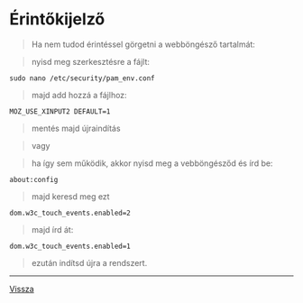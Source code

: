 # Érintőkijelző

> Ha nem tudod érintéssel görgetni a webböngésző tartalmát:

> nyisd meg szerkesztésre a fájlt:

```
sudo nano /etc/security/pam_env.conf
```

> majd add hozzá a fájlhoz:

```
MOZ_USE_XINPUT2 DEFAULT=1
```

> mentés majd újraindítás

> vagy

> ha így sem működik, akkor nyisd meg a vebböngésződ és írd be:

```
about:config
```

> majd keresd meg ezt

```
dom.w3c_touch_events.enabled=2
```

> majd írd át:

```
dom.w3c_touch_events.enabled=1
```

> ezután indítsd újra a rendszert.

---

[Vissza](../README.md)
